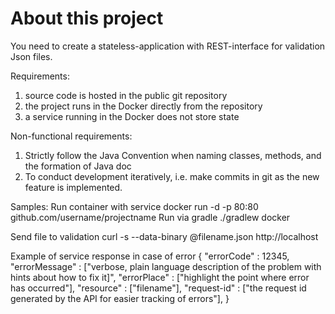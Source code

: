 # About this project

You need to create a stateless-application with REST-interface for validation Json files.

Requirements: 
1) source code is hosted in the public git repository
2) the project runs in the Docker directly from the repository
3) a service running in the Docker does not store state

Non-functional requirements:
1) Strictly follow the Java Convention when naming classes, methods, and the formation of Java doc
2) To conduct development iteratively, i.e. make commits in git as the new feature is implemented.

Samples:
Run container with service
docker run -d -p 80:80 github.com/username/projectname
Run via gradle
./gradlew docker

Send file to validation
curl -s --data-binary @filename.json http://localhost

Example of service response in case of error
{
 "errorCode"  : 12345,
 "errorMessage" : ["verbose, plain language description of the problem with hints about how to fix it]",
 "errorPlace" : ["highlight the point where error has occurred"],
 "resource"   : ["filename"],
 "request-id" : ["the request id generated by the API for easier tracking of errors"],
}
